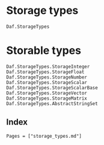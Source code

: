 # Storage types

```@docs
Daf.StorageTypes
```

# Storable types

```@docs
Daf.StorageTypes.StorageInteger
Daf.StorageTypes.StorageFloat
Daf.StorageTypes.StorageNumber
Daf.StorageTypes.StorageScalar
Daf.StorageTypes.StorageScalarBase
Daf.StorageTypes.StorageVector
Daf.StorageTypes.StorageMatrix
Daf.StorageTypes.AbstractStringSet
```

## Index

```@index
Pages = ["storage_types.md"]
```
